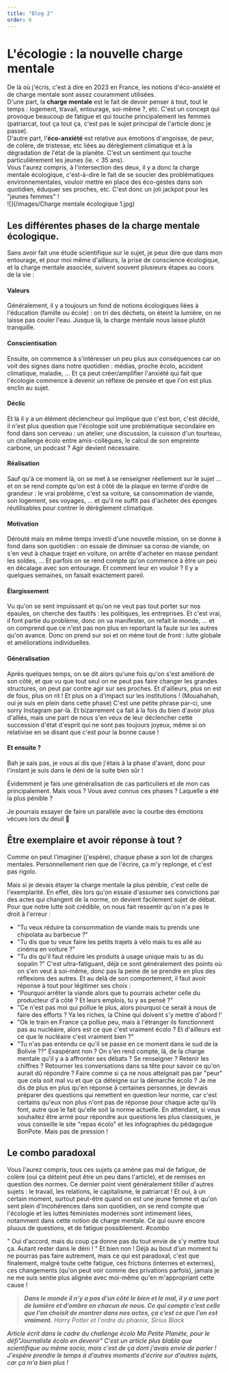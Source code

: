 ```yaml
---
title: "Blog 2"
order: 6
---
```

# L'écologie : la nouvelle charge mentale

De là où j'écris, c'est à dire en 2023 en France, les notions d'éco-anxiété et de charge mentale sont assez couramment utilisées.  
D'une part, la **charge mentale** est le fait de devoir penser à tout, tout le temps : logement, travail, entourage, soi-même ?, etc. C'est un concept qui provoque beaucoup de fatigue et qui touche principalement les femmes (patriarcat, tout ça tout ça, c'est pas le sujet principal de l'article donc je passe).  
D'autre part, l'**éco-anxiété** est relative aux émotions d'angoisse, de peur, de colère, de tristesse, etc liées au dérèglement climatique et à la dégradation de l'état de la planète. C'est un sentiment qui touche particulièrement les jeunes (ie. < 35 ans).  
Vous l'aurez compris, à l'intersection des deux, il y a donc la charge mentale écologique, c'est-à-dire le fait de se soucier des problématiques environnementales, vouloir mettre en place des éco-gestes dans son quotidien, éduquer ses proches, etc. C'est donc un joli jackpot pour les "jeunes femmes" !  
![](/images/Charge mentale écologique 1.jpg)

## Les différentes phases de la charge mentale écologique.
Sans avoir fait une étude scientifique sur le sujet, je peux dire que dans mon entourage, et pour moi même d'ailleurs, la prise de conscience écologique, et la charge mentale associée, suivent souvent plusieurs étapes au cours de la vie :
#### Valeurs  
Généralement, il y a toujours un fond de notions écologiques liées à l'éducation (famille ou école) : on tri des déchets, on éteint la lumière, on ne laisse pas couler l'eau. Jusque là, la charge mentale nous laisse plutôt tranquille.
#### Conscientisation  
Ensuite, on commence à s'intéresser un peu plus aux conséquences car on voit des signes dans notre quotidien : médias, proche écolo, accident climatique, maladie, ... Et ça peut créer/amplifier l'anxiété qui fait que l'écologie commence à devenir un réflexe de pensée et que l'on est plus enclin au sujet.
#### Déclic  
Et là il y a un élément déclencheur qui implique que c'est bon, c'est décidé, il n'est plus question que l'écologie soit une problématique secondaire en fond dans son cerveau : un atelier, une discussion, la cuisson d'un tourteau, un challenge écolo entre amis-collègues, le calcul de son empreinte carbone, un podcast ? Agir devient nécessaire.
#### Réalisation  
Sauf qu'à ce moment là, on se met à se renseigner réellement sur le sujet ... et on se rend compte qu'on est à côté de la plaque en terme d'ordre de grandeur : le vrai problème, c'est sa voiture, sa consommation de viande, son logement, ses voyages, ... et qu'il ne suffit pas d'acheter des éponges réutilisables pour contrer le dérèglement climatique.
#### Motivation  
Dérouté mais en même temps investi d'une nouvelle mission, on se donne à fond dans son quotidien : on essaie de diminuer sa conso de viande, on s'en veut à chaque trajet en voiture, on arrête d'acheter en masse pendant les soldes, ... Et parfois on se rend compte qu'on commence à être un peu en décalage avec son entourage. Et comment leur en vouloir ? Il y a quelques semaines, on faisait exactement pareil.
#### Élargissement  
Vu qu'on se sent impuissant et qu'on ne veut pas tout porter sur nos épaules, on cherche des fautifs : les politiques, les entreprises. Et c'est vrai, il font partie du problème, donc on va manifester, on refait le monde, ... et on comprend que ce n'est pas non plus en reportant la faute sur les autres qu'on avance. Donc on prend sur soi et on mène tout de front : lutte globale et améliorations individuelles.
#### Généralisation  
Après quelques temps, on se dit alors qu'une fois qu'on s'est amélioré de son côté, et que vu que tout seul on ne peut pas faire changer les grandes structures, on peut par contre agir sur ses proches. Et d'ailleurs, plus on est de fous, plus on rit ! Et plus on a d'impact sur les institutions ! (Mouahahah, oui je suis en plein dans cette phase) C'est une petite phrase par-ci, une sorry Instagram par-là. Et bizarrement ça fait à la fois du bien d'avoir plus d'alliés, mais une part de nous s'en veux de leur déclencher cette succession d'état d'esprit qui ne sont pas toujours joyeux, même si on relativise en se disant que c'est pour la bonne cause !
#### Et ensuite ?  
Bah je sais pas, je vous ai dis que j'étais à la phase d'avant, donc pour l'instant je suis dans le déni de la suite bien sûr !

Évidemment je fais une généralisation de cas particuliers et de mon cas principalement. Mais vous ? Vous avez connus ces phases ? Laquelle a été la plus pénible ?

Je pourrais essayer de faire un parallèle avec la courbe des émotions vécues lors du deuil 🤔

## Être exemplaire et avoir réponse à tout ?
Comme on peut l'imaginer (j'espère), chaque phase a son lot de charges mentales. Personnellement rien que de l'écrire, ça m'y replonge, et c'est pas rigolo.

Mais si je devais étayer la charge mentale la plus pénible, c'est celle de l'exemplarité.
En effet, dès lors qu'on essaie d'assumer ses convictions par des actes qui changent de la norme, on devient facilement sujet de débat. Pour que notre lutte soit crédible, on nous fait ressentir qu'on n'a pas le droit à l'erreur :
- "Tu veux réduire ta consommation de viande mais tu prends une chipolata au barbecue ?"
- "Tu dis que tu veux faire les petits trajets à vélo mais tu es allé au cinéma en voiture ?"
- "Tu dis qu'il faut réduire les produits à usage unique mais tu as du sopalin ?"
C'est ultra-fatiguant, déjà ce sont généralement des points où on s'en veut à soi-même, donc pas la peine de se prendre en plus des réflexions des autres.
Et au delà de son comportement, il faut avoir réponse à tout pour légitimer ses choix :
- "Pourquoi arrêter la viande alors que tu pourrais acheter celle du producteur d'à côté ? Et leurs emplois, tu y as pensé ?"
- "Ce n'est pas moi qui pollue le plus, alors pourquoi ce serait à nous de faire des efforts ? Ya les riches, la Chine qui doivent s'y mettre d'abord !'
- "Ok le train en France ça pollue peu, mais à l'étranger ils fonctionnent pas au nucléaire, alors est ce que c'est vraiment écolo ? Et d'ailleurs est ce que le nucléaire c'est vraiment bien ?"
- "Tu n'as pas entendu ce qu'il se passe en ce moment dans le sud de la Bolivie ??"
Exaspérant non ? On s'en rend compte, là, de la charge mentale qu'il y a à affronter ses débats ? Se renseigner ? Retenir les chiffres ? Retourner les conversations dans sa tête pour savoir ce qu'on aurait dû répondre ? Faire comme si ça ne nous atteignait pas par "peur" que cela soit mal vu et que ça déteigne sur la démarche écolo ?
Je me dis de plus en plus qu'en réponse à certaines personnes, je devrais préparer des questions qui remettent en question leur norme, car c'est certains qu'eux non plus n'ont pas de réponse pour chaque acte qu'ils font, autre que le fait qu'elle soit la norme actuelle.
En attendant, si vous souhaitez être armé pour répondre aux questions les plus classiques, je vous conseille le site "repas écolo" et les infographies du pédagogue BonPote. Mais pas de pression !

## Le combo paradoxal
Vous l'aurez compris, tous ces sujets ça amène pas mal de fatigue, de colère (oui ça déteint peut être un peu dans l'article), et de remises en question des normes. Ce dernier point vient généralement titiller d'autres sujets  : le travail, les relations, le capitalisme, le patriarcat !
Et oui, à un certain moment, surtout peut-être quand on est une jeune femme et qu'on sent plein d'incohérences dans son quotidien, on se rend compte que l'écologie et les luttes féministes modernes sont intimement liées, notamment dans cette notion de charge mentale. Ce qui ouvre encore pluuus de questions, et de fatigue possiblement. #combo

" Oui d'accord, mais du coup ça donne pas du tout envie de s'y mettre tout ça. Autant rester dans le déni ! "
Et bien non ! Déjà au bout d'un moment tu ne pourras pas faire autrement, mais ce qui est paradoxal, c'est que finalement, malgré toute cette fatigue, ces frictions (internes et externes), ces changements (qu'on peut voir comme des privations parfois), jamais je ne me suis sentie plus alignée avec moi-même qu'en m'appropriant cette cause !

> **_Dans le monde il n’y a pas d’un côté le bien et le mal, il y a une part de lumière et d’ombre en chacun de nous. Ce qui compte c’est celle que l’on choisit de montrer dans nos actes, ça c’est ce que l’on est vraiment._**
_Harry Potter et l'ordre du phœnix, Sirius Black_

_Article écrit dans le cadre du challenge écolo Ma Petite Planète, pour le défi"Journaliste écolo en devenir"
C'est un article plus blabla que scientifique ou même socio, mais c'est de ça dont j'avais envie de parler !
J'espère prendre le temps à d'autres moments d'écrire sur d'autres sujets, car ça m'a bien plus !_ 